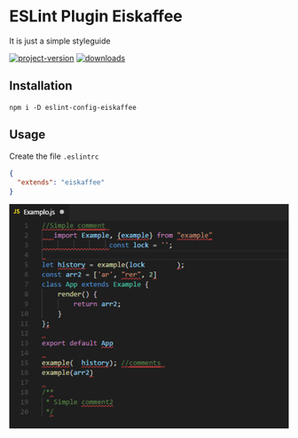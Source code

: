 # ESLint Plugin Eiskaffee

It is just a simple styleguide

[![project-version](https://img.shields.io/npm/v/eslint-config-eiskaffee.svg?style=flat-square)](https://github.com/brunomacedo/eslint-config-eiskaffee) [![downloads](https://img.shields.io/npm/dt/eslint-config-eiskaffee.svg?style=flat-square)](https://www.npmjs.com/package/eslint-config-eiskaffee)

## Installation

```prompt
npm i -D eslint-config-eiskaffee
```

## Usage
Create the file `.eslintrc`

```json
{
  "extends": "eiskaffee"
}
```

![eslint-magic](screenshot/example.gif)
